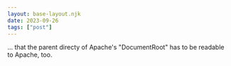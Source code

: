 ```yaml
---
layout: base-layout.njk
date: 2023-09-26
tags: ["post"]
---
```


... that the parent directy of Apache's "DocumentRoot" has to be readable to Apache, too.
